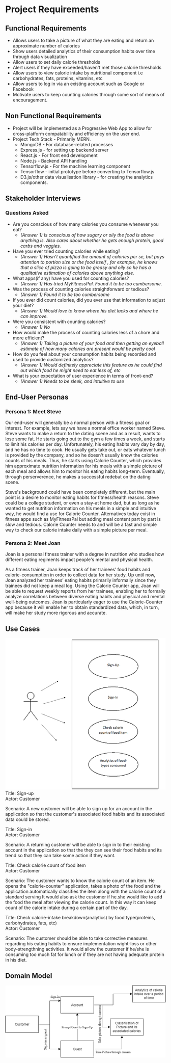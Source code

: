 # Project Requirements

## Functional Requirements 
* Allows users to take a picture of what they are eating and return an approximate number of calories
* Show users detailed analytics of their consumption habits over time through data visualization
* Allow users to set daily calorie thresholds
* Alert users if they have exceeded/haven't met those calorie thresholds
* Allow users to view calorie intake by nutritional component i.e carbohydrates, fats, proteins, vitamins, etc 
* Allow users to log in via an existing account such as Google or Facebook 
* Motivate users to keep counting calories through some sort of means of encouragement. 

## Non Functional Requirements 
* Project will be implemented as a Progressive Web App to allow for cross-platform compatability and efficiency on the user end.
* Project Tech Stack - Primarily MERN. 
  * MongoDB - For database-related processes
  * Express.js - for setting up backend server 
  * React.js - For front end development
  * Node.js - Backend API handling
  * Tensorflow.js - For the machine learning component
  * Tensorflow - initial prototype before converting to Tensorflow.js 
  * D3.js/other data visualisation library - for creating the analytics components. 

## Stakeholder Interviews 

### Questions Asked 

* Are you conscious of how many calories you consume whenever you eat?
  * *(Answer 1) Is conscious of how sugary or oily the food is above anything is. Also cares about whether he gets enough protein, good carbs and veggies.* 
* Have you ever tried counting calories while eating?
  * *(Answer 1) Hasn’t quantified the amount of calories per se, but pays attention to portion size or the food itself , for example, he knows that a slice of pizza is going to be greasy and oily so he has a qualitative estimation of calories above anything else.*
* What apps(if any) have you used for counting calories?
  * *(Answer 1) Has tried MyFitnessPal. Found it to be too cumbersome.*
* Was the process of counting calories straightforward or tedious?
   * *(Answer 1) Found it to be too cumbersome*
* If you ever did count calories, did you ever use that information to adjust your diet?
   * *(Answer 1) Would love to know where his diet lacks and where he can improve.*
* Were you consistent with counting calories?
   * *(Answer 1) No*
* How would make the process of counting calories less of a chore and more efficient?
   * *(Answer 1) Taking a picture of your food and then getting an eyeball estimate of how many calories are present would be pretty cool*
* How do you feel about your consumption habits being recorded and used to provide customized analytics?
   * *(Answer 1) Would definitely appreciate this feature as he could find out which food he might need to eat less of, etc*
* What is your expectation of user experience in terms of front-end?
  * *(Answer 1) Needs to be sleek, and intuitive to use*


## End-User Personas

### Persona 1: Meet Steve
Our end-user will generally be a normal person with a fitness goal or interest. For example, lets say we have a normal office worker named Steve. Steve wants to make a return to the dating scene and as a result, wants to lose some fat. He starts going out to the gym a few times a week, and starts to limit his calories per day. Unfortunately, his eating habits vary day by day, and he has no time to cook. He usually gets take out, or eats whatever lunch is provided by the company, and so he doesn't usually know the calories counts of his meals. Thus, he starts using Calorie Counter, which provides him approximate nutrition information for his meals with a simple picture of each meal and allows him to monitor his eating habits long-term. Eventually, through perserverence, he makes a successful redebut on the dating scene.

Steve's background could have been completely different, but the main point is a desire to monitor eating habits for fitness/health reasons. Steve could be a college student, or even a stay-at home dad, but as long as he wanted to get nutrition information on his meals in a simple and intuitive way, he would find a use for Calorie Counter. Alternatives today exist in fitness apps such as MyFitnessPal but adding meal content part by part is slow and tedious. Calorie Counter needs to and will be a fast and simple way to check our calorie intake daily with a simple picture per meal.

### Persona 2: Meet Joan

Joan is a personal fitness  trainer with a degree in nutrition who studies how different eating regiments impact people's mental and physical health.

As a fitness trainer, Joan keeps track of her trainees’ food habits and calorie-consumption in order to collect data for her study. Up until now, Joan analyzed her trainees’ eating habits primarily informally since they trainees did not keep a meal log. Using the Calorie Counter app, Joan will be able to request weekly reports from her trainees, enabling her to formally analyze correlations between diverse eating habits and physical and mental well-being outcomes. Joan is particularly eager to use the Calorie-Counter app because it will enable her to obtain standardized data, which, in turn, will make her study more rigorous and accurate.


## Use Cases
![Use Cases](assets/use_cases.png)
\
Title: Sign-up\
Actor: Customer

Scenario: A new customer will be able to sign up for an account in the application so that the customer's associated food habits and its associated data could be stored.

Title: Sign-in\
Actor: Customer

Scenario: A returning customer will be able to sign in to their existing account in the application so that the they can see their food habits and its trend so that they can take some action if they want.

Title: Check calorie count of food item\
Actor: Customer

Scenario: The customer wants to know the calorie count of an item. He opens the "calorie-counter" application, takes a photo of the food and the application automatically classifies the item along with the calorie count of a standard serving It would also ask the customer if he.she would like to add the food the meal after viewing the calorie count. In this way it can keep count of the calorie intake during a certain part of the day.

Title: Check calorie-intake breakdown(analytics) by food type(proteins, carbohydrates, fats, etc)\
Actor: Customer

Scenario: The customer should be able to take corrective measures regarding his eating habits to ensure implementation wight-loss or other body-strengthning activities. It would allow the customer if he/she is consuming too much fat for lunch or if they are not having adequate protein in his diet.  

## Domain Model
![Use Cases](assets/UML.png)

